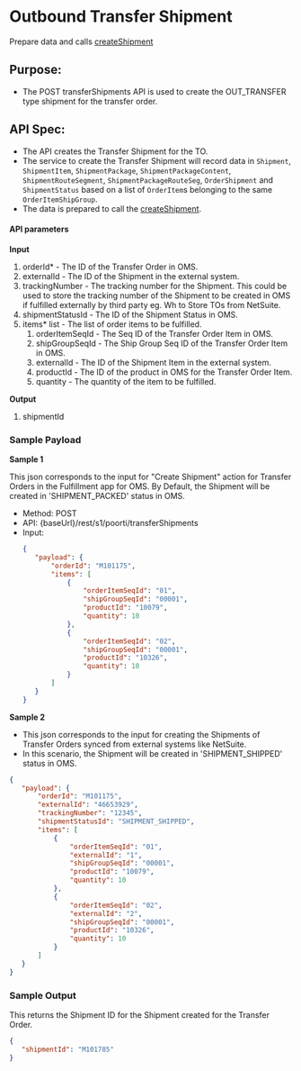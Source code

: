 # Outbound Transfer Shipment	
Prepare data and calls [createShipment](../oms/createShipment.md)

## **Purpose:**

* The POST transferShipments API is used to create the OUT_TRANSFER type shipment for the transfer order.   

## **API Spec:**

- The API creates the Transfer Shipment for the TO. 
- The service to create the Transfer Shipment will record data in `Shipment`, `ShipmentItem`, `ShipmentPackage`, `ShipmentPackageContent`, `ShipmentRouteSegment`, `ShipmentPackageRouteSeg`, `OrderShipment` and `ShipmentStatus` based on a list of `OrderItem`s belonging to the same `OrderItemShipGroup`.
- The data is prepared to call the [createShipment](../oms/createShipment.md).

#### API parameters

**Input**
1. orderId* - The ID of the Transfer Order in OMS.
2. externalId - The ID of the Shipment in the external system.
3. trackingNumber - The tracking number for the Shipment. This could be used to store the tracking number of the
   Shipment to be created in OMS if fulfilled externally by third party eg. Wh to Store TOs from NetSuite.
4. shipmentStatusId - The ID of the Shipment Status in OMS.
5. items* list - The list of order items to be fulfilled.
   1. orderItemSeqId - The Seq ID of the Transfer Order Item in OMS.
   2. shipGroupSeqId - The Ship Group Seq ID of the Transfer Order Item in OMS.
   3. externalId - The ID of the Shipment Item in the external system.
   4. productId - The ID of the product in OMS for the Transfer Order Item.
   5. quantity - The quantity of the item to be fulfilled.

**Output**
1. shipmentId

### Sample Payload

**Sample 1**

This json corresponds to the input for "Create Shipment" action for Transfer Orders in the Fulfillment app for OMS.
By Default, the Shipment will be created in 'SHIPMENT_PACKED' status in OMS.

* Method: POST
* API: {baseUrl}/rest/s1/poorti/transferShipments
* Input:
    ```json
    {
       "payload": {
           "orderId": "M101175",
           "items": [
               {
                   "orderItemSeqId": "01",
                   "shipGroupSeqId": "00001",
                   "productId": "10079",
                   "quantity": 10
               },
               {
                   "orderItemSeqId": "02",
                   "shipGroupSeqId": "00001",
                   "productId": "10326",
                   "quantity": 10
               }
           ]
       }
    }
    ```

**Sample 2**

- This json corresponds to the input for creating the Shipments of Transfer Orders synced from external systems like NetSuite.
- In this scenario, the Shipment will be created in 'SHIPMENT_SHIPPED' status in OMS.

```json
{
   "payload": {
       "orderId": "M101175",
       "externalId": "46653929",
       "trackingNumber": "12345",
       "shipmentStatusId": "SHIPMENT_SHIPPED",
       "items": [
           {
               "orderItemSeqId": "01",
               "externalId": "1",
               "shipGroupSeqId": "00001",
               "productId": "10079",
               "quantity": 10
           },
           {
               "orderItemSeqId": "02",
               "externalId": "2",
               "shipGroupSeqId": "00001",
               "productId": "10326",
               "quantity": 10
           }
       ]
   }
}
```

### Sample Output

This returns the Shipment ID for the Shipment created for the Transfer Order.

```json
{
   "shipmentId": "M101785"
}
```


